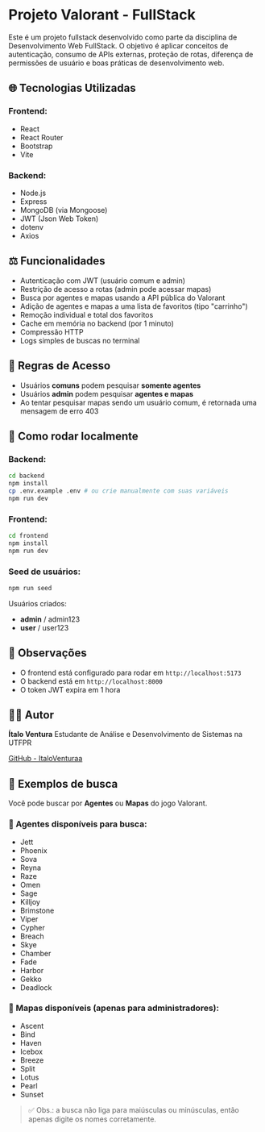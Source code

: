 # Projeto Valorant - FullStack

Este é um projeto fullstack desenvolvido como parte da disciplina de Desenvolvimento Web FullStack. O objetivo é aplicar conceitos de autenticação, consumo de APIs externas, proteção de rotas, diferença de permissões de usuário e boas práticas de desenvolvimento web.

## 🌐 Tecnologias Utilizadas

### Frontend:

* React
* React Router
* Bootstrap
* Vite

### Backend:

* Node.js
* Express
* MongoDB (via Mongoose)
* JWT (Json Web Token)
* dotenv
* Axios

## ⚖️ Funcionalidades

* Autenticação com JWT (usuário comum e admin)
* Restrição de acesso a rotas (admin pode acessar mapas)
* Busca por agentes e mapas usando a API pública do Valorant
* Adição de agentes e mapas a uma lista de favoritos (tipo "carrinho")
* Remoção individual e total dos favoritos
* Cache em memória no backend (por 1 minuto)
* Compressão HTTP
* Logs simples de buscas no terminal

## 🔑 Regras de Acesso

* Usuários **comuns** podem pesquisar **somente agentes**
* Usuários **admin** podem pesquisar **agentes e mapas**
* Ao tentar pesquisar mapas sendo um usuário comum, é retornada uma mensagem de erro 403

## 🚀 Como rodar localmente

### Backend:

```bash
cd backend
npm install
cp .env.example .env # ou crie manualmente com suas variáveis
npm run dev
```

### Frontend:

```bash
cd frontend
npm install
npm run dev
```

### Seed de usuários:

```bash
npm run seed
```

Usuários criados:

* **admin** / admin123
* **user** / user123

## 🔹 Observações

* O frontend está configurado para rodar em `http://localhost:5173`
* O backend está em `http://localhost:8000`
* O token JWT expira em 1 hora

## 🧑‍💻 Autor

**Ítalo Ventura**
Estudante de Análise e Desenvolvimento de Sistemas na UTFPR

[GitHub - ItaloVenturaa](https://github.com/ItaloVenturaa)

## 🔎 Exemplos de busca

Você pode buscar por **Agentes** ou **Mapas** do jogo Valorant.

### 🔹 Agentes disponíveis para busca:

- Jett  
- Phoenix  
- Sova  
- Reyna  
- Raze  
- Omen  
- Sage  
- Killjoy  
- Brimstone  
- Viper  
- Cypher  
- Breach  
- Skye  
- Chamber  
- Fade  
- Harbor  
- Gekko  
- Deadlock  

### 🔹 Mapas disponíveis (apenas para administradores):

- Ascent  
- Bind  
- Haven  
- Icebox  
- Breeze  
- Split  
- Lotus  
- Pearl  
- Sunset  

> ✅ Obs.: a busca não liga para maiúsculas ou minúsculas, então apenas digite os nomes corretamente.
